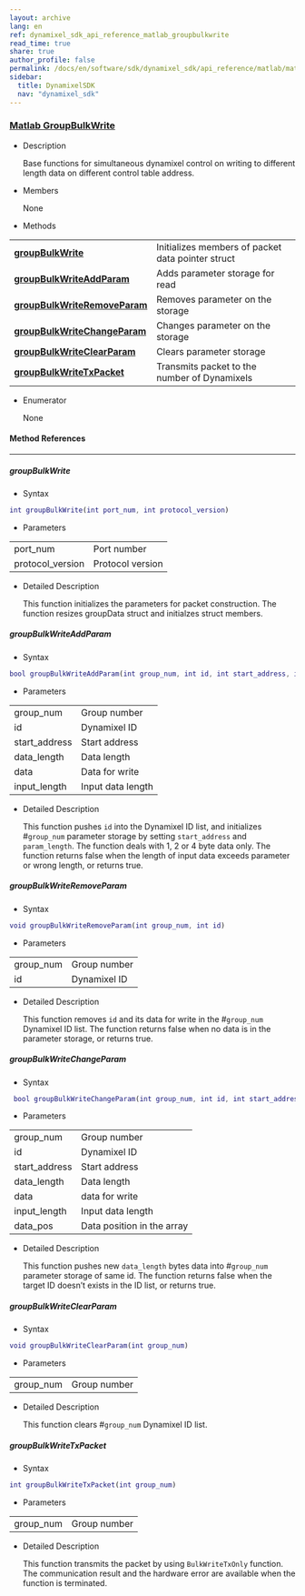 ```yaml
---
layout: archive
lang: en
ref: dynamixel_sdk_api_reference_matlab_groupbulkwrite
read_time: true
share: true
author_profile: false
permalink: /docs/en/software/sdk/dynamixel_sdk/api_reference/matlab/matlab_groupbulkwrite/
sidebar:
  title: DynamixelSDK
  nav: "dynamixel_sdk"
---
```


<div style="counter-reset: h3 4"></div>
<div style="counter-reset: h2 6"></div>
<div style="counter-reset: h1 5"></div>

### [Matlab GroupBulkWrite](#matlab-groupbulkwrite)

- Description

  Base functions for simultaneous dynamixel control on writing to different length data on different control table address.

- Members

  None


- Methods

| | |
| ------------- | ------------- |
|**[groupBulkWrite](#groupbulkwrite)**	|Initializes members of packet data pointer struct|
|**[groupBulkWriteAddParam](#groupbulkwriteaddparam)**	|Adds parameter storage for read |
|**[groupBulkWriteRemoveParam](#groupbulkwriteremoveparam)**	|Removes parameter on the storage |
|**[groupBulkWriteChangeParam](#groupbulkwritechangeparam)**	|Changes parameter on the storage |
|**[groupBulkWriteClearParam](#groupbulkwriteclearparam)**	|Clears parameter storage|
|**[groupBulkWriteTxPacket](#groupbulkwritetxpacket)**	|Transmits packet to the number of Dynamixels|

- Enumerator

  None

#### Method References
----------------------------------------------
##### groupBulkWrite
- Syntax
``` m
int groupBulkWrite(int port_num, int protocol_version)
```
- Parameters

| | |
| ------------- | ------------- |
|port_num	|Port number|
|protocol_version	|Protocol version|

- Detailed Description

   This function initializes the parameters for packet construction. The function resizes groupData struct and initialzes struct members.

##### groupBulkWriteAddParam
- Syntax
``` m
bool groupBulkWriteAddParam(int group_num, int id, int start_address, int data_length, int data, int input_length)
```
- Parameters

| | |
| ------------- | ------------- |
|group_num | Group number|
|id	|Dynamixel ID|
|start_address	|Start address|
|data_length	|Data length|
|data	|Data for write|
|input_length	|Input data length|

- Detailed Description

    This function pushes `id` into the Dynamixel ID list, and initializes #`group_num` parameter storage by setting `start_address` and `param_length`. The function deals with 1, 2 or 4 byte data only. The function returns false when the length of input data exceeds parameter or wrong length, or returns true.   


##### groupBulkWriteRemoveParam
- Syntax
``` m
void groupBulkWriteRemoveParam(int group_num, int id)
```
- Parameters

| | |
| ------------- | ------------- |
|group_num | Group number|
|id|	Dynamixel ID|

- Detailed Description

   This function removes `id` and its data for write in the #`group_num` Dynamixel ID list. The function returns false when no data is in the parameter storage, or returns true.


##### groupBulkWriteChangeParam
- Syntax
``` m
 bool groupBulkWriteChangeParam(int group_num, int id, int start_address, int data_length, int data, int input_length, int data_pos)
```
- Parameters

| | |
| ------------- | ------------- |
|group_num | Group number|
|id	|Dynamixel ID|
|start_address	|Start address|
|data_length	|Data length|
|data	|data for write|
|input_length	|Input data length|
|data_pos	|Data position in the array|

- Detailed Description

   This function pushes new `data_length` bytes data into #`group_num` parameter storage of same id. The function returns false when the target ID doesn’t exists in the ID list, or returns true.

##### groupBulkWriteClearParam
- Syntax
``` m
void groupBulkWriteClearParam(int group_num)
```
- Parameters

| | |
| ------------- | ------------- |
|group_num | Group number|

- Detailed Description

   This function clears #`group_num` Dynamixel ID list.


##### groupBulkWriteTxPacket
- Syntax
``` m
int groupBulkWriteTxPacket(int group_num)
```
- Parameters

| | |
| ------------- | ------------- |
|group_num | Group number|

- Detailed Description

   This function transmits the packet by using `BulkWriteTxOnly` function. The communication result and the hardware error are available when the function is terminated.
